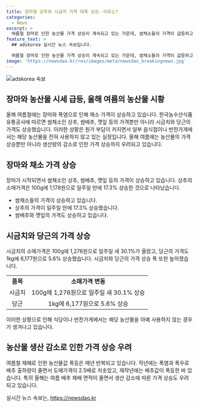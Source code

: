 ```yaml
---
title: 장마철 상추와 시금치 가격 대폭 상승‥이유는?
categories:
  - News
excerpt: >
  여름철 장마로 인한 농산물 가격 상승이 계속되고 있는 가운데, 쌈채소들의 가격이 급등하고 있다. 적상추, 쌈배추, 깻잎, 시금치, 당근 등 다양한 쌈채소들이 가격이 상승하며 소비자들의 부담을 늘리고 있다. 특히 여름 재해로 인한 농산물값 폭등은 매년 반복되고 있으며, 올해는 여름 배추 재배 면적이 줄면서 가격 상승이 우려되고 있다. (150자)
feature_text: >
  ## adskorea 실시간 뉴스 속보입니다.

  여름철 장마로 인한 농산물 가격 상승이 계속되고 있는 가운데, 쌈채소들의 가격이 급등하고 있다. 적상추, 쌈배추, 깻잎, 시금치, 당근 등 다양한 쌈채소들이 가격이 상승하며 소비자들의 부담을 늘리고 있다. 특히 여름 재해로 인한 농산물값 폭등은 매년 반복되고 있으며, 올해는 여름 배추 재배 면적이 줄면서 가격 상승이 우려되고 있다. (150자)
image: 'https://newsdao.kr/res/images/meta/newsdao_breakingnews.jpg'
---
```


<p><img src="https://newsdao.kr/res/images/meta/newsdao_breakingnews.jpg" alt="adskorea 속보" /></p>

<h2 data-ke-size="size26">장마와 농산물 시세 급등, 올해 여름의 농산물 시황</h2>

<p data-ke-size="size16">올해 여름철에는 장마와 폭염으로 인해 채소 가격이 상승하고 있습니다. 한국농수산식품유통공사에 따르면 쌈채소인 상추, 쌈배추, 깻잎 등의 가격뿐만 아니라 시금치와 당근의 가격도 상승했습니다. 이러한 상황은 원가 부담이 커지면서 일부 음식점이나 반찬가게에서는 해당 농산물을 전혀 사용하지 않고 있는 실정입니다. 올해 여름에는 농산물의 가격 상승뿐만 아니라 생산량의 감소로 인한 가격 상승까지 우려되고 있습니다.</p>

<h2 data-ke-size="size26">장마와 채소 가격 상승</h2>

<p data-ke-size="size16">장마가 시작되면서 쌈채소인 상추, 쌈배추, 깻잎 등의 가격이 상승하고 있습니다. 상추의 소매가격은 100g에 1,178원으로 일주일 만에 17.3% 상승한 것으로 나타났습니다.</p>

<ul>
  <li>쌈채소들의 가격이 상승하고 있습니다.</li>
  <li>상추의 가격이 일주일 만에 17.3% 상승했습니다.</li>
  <li>쌈배추와 깻잎의 가격도 상승하고 있습니다.</li>
</ul>

<h2 data-ke-size="size26">시금치와 당근의 가격 상승</h2>

<p data-ke-size="size16">시금치의 소매가격은 100g에 1,276원으로 일주일 새 30.1%가 올랐고, 당근의 가격도 1kg에 6,177원으로 5.6% 상승했습니다. 시금치와 당근의 가격 상승 폭 또한 높아졌습니다.</p>

<table>
  <tr>
    <td style="text-align: center; height: 17px;"><b>품목</b></td>
    <td style="text-align: center; height: 17px;"><b>소매가격 변동</b></td>
  </tr>
  <tr>
    <td style="text-align: center; height: 17px;">시금치</td>
    <td style="text-align: center; height: 17px;">100g에 1,276원으로 일주일 새 30.1% 상승</td>
  </tr>
  <tr>
    <td style="text-align: center; height: 17px;">당근</td>
    <td style="text-align: center; height: 17px;">1kg에 6,177원으로 5.6% 상승</td>
  </tr>
</table>

<p data-ke-size="size16">이러한 상황으로 인해 식당이나 반찬가게에서는 해당 농산물을 아예 사용하지 않는 경우가 생겨나고 있습니다.</p>

<h2 data-ke-size="size26">농산물 생산 감소로 인한 가격 상승 우려</h2>

<p data-ke-size="size16">여름철 재해로 인한 농산물값 폭등은 매년 반복되고 있습니다. 작년에는 폭염과 폭우로 배추 출하량이 줄면서 도매가격이 2.5배로 치솟았고, 재작년에는 배추값이 폭등한 바 있습니다. 특히 올해는 여름 배추 재배 면적이 줄면서 생산 감소에 따른 가격 상승도 우려되고 있습니다.</p>
실시간 뉴스 속보는, <a href="https://newsdao.kr" rel="dofollow">https://newsdao.kr</a>


